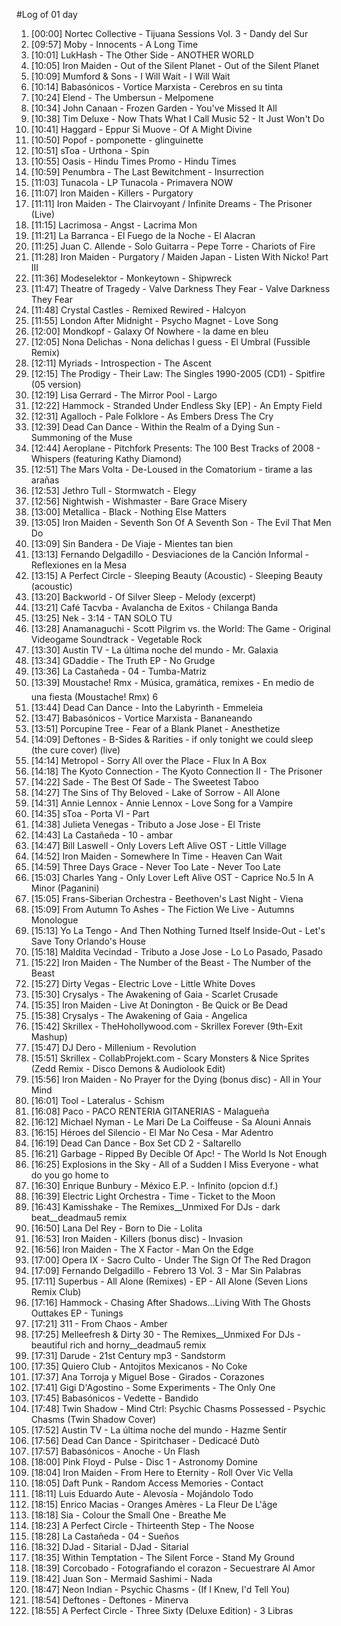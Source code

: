 #Log of 01 day

1. [00:00] Nortec Collective - Tijuana Sessions Vol. 3 - Dandy del Sur
1. [09:57] Moby - Innocents - A Long Time
1. [10:01] LukHash - The Other Side - ANOTHER WORLD
1. [10:05] Iron Maiden - Out of the Silent Planet - Out of the Silent Planet
1. [10:09] Mumford & Sons - I Will Wait - I Will Wait
1. [10:14] Babasónicos - Vortice Marxista - Cerebros en su tinta
1. [10:24] Elend - The Umbersun - Melpomene
1. [10:34] John Canaan - Frozen Garden - You've Missed It All
1. [10:38] Tim Deluxe - Now Thats What I Call Music 52 - It Just Won't Do
1. [10:41] Haggard - Eppur Si Muove - Of A Might Divine
1. [10:50] Popof - pomponette - glinguinette
1. [10:51] sToa - Urthona - Spin
1. [10:55] Oasis - Hindu Times Promo - Hindu Times
1. [10:59] Penumbra - The Last Bewitchment - Insurrection
1. [11:03] Tunacola - LP Tunacola - Primavera NOW
1. [11:07] Iron Maiden - Killers - Purgatory
1. [11:11] Iron Maiden - The Clairvoyant / Infinite Dreams - The Prisoner (Live)
1. [11:15] Lacrimosa - Angst - Lacrima Mon
1. [11:21] La Barranca - El Fuego de la Noche - El Alacran
1. [11:25] Juan C. Allende - Solo Guitarra - Pepe Torre - Chariots of Fire
1. [11:28] Iron Maiden - Purgatory / Maiden Japan - Listen With Nicko! Part III
1. [11:36] Modeselektor - Monkeytown - Shipwreck
1. [11:47] Theatre of Tragedy - Valve Darkness They Fear - Valve Darkness They Fear
1. [11:48] Crystal Castles - Remixed Rewired - Halcyon
1. [11:55] London After Midnight - Psycho Magnet - Love Song
1. [12:00] Mondkopf - Galaxy Of Nowhere - la dame en bleu
1. [12:05] Nona Delichas - Nona delichas I guess - El Umbral (Fussible Remix)
1. [12:11] Myriads - Introspection - The Ascent
1. [12:15] The Prodigy - Their Law: The Singles 1990-2005 (CD1) - Spitfire (05 version)
1. [12:19] Lisa Gerrard - The Mirror Pool - Largo
1. [12:22] Hammock - Stranded Under Endless Sky [EP] - An Empty Field
1. [12:31] Agalloch - Pale Folklore - As Embers Dress The Cry
1. [12:39] Dead Can Dance - Within the Realm of a Dying Sun - Summoning of the Muse
1. [12:44] Aeroplane - Pitchfork Presents: The 100 Best Tracks of 2008 - Whispers (featuring Kathy Diamond)
1. [12:51] The Mars Volta - De-Loused in the Comatorium - tirame a las arañas
1. [12:53] Jethro Tull - Stormwatch - Elegy
1. [12:56] Nightwish - Wishmaster - Bare Grace Misery
1. [13:00] Metallica - Black - Nothing Else Matters
1. [13:05] Iron Maiden - Seventh Son Of A Seventh Son - The Evil That Men Do
1. [13:09] Sin Bandera - De Viaje - Mientes tan bien
1. [13:13] Fernando Delgadillo - Desviaciones de la Canción Informal - Reflexiones en la Mesa
1. [13:15] A Perfect Circle - Sleeping Beauty (Acoustic) - Sleeping Beauty (acoustic)
1. [13:20] Backworld - Of Silver Sleep - Melody (excerpt)
1. [13:21] Café Tacvba - Avalancha de Exitos - Chilanga Banda
1. [13:25] Nek - 3:14 - TAN SOLO TU
1. [13:28] Anamanaguchi - Scott Pilgrim vs. the World: The Game - Original Videogame Soundtrack - Vegetable Rock
1. [13:30] Austin TV - La última noche del mundo - Mr. Galaxia
1. [13:34] GDaddie - The Truth EP - No Grudge
1. [13:36] La Castañeda - 04 - Tumba-Matriz
1. [13:39] Moustache! Rmx - Música, gramática, remixes - En medio de una fiesta (Moustache! Rmx) 6
1. [13:44] Dead Can Dance - Into the Labyrinth - Emmeleia
1. [13:47] Babasónicos - Vortice Marxista - Bananeando
1. [13:51] Porcupine Tree - Fear of a Blank Planet - Anesthetize
1. [14:09] Deftones - B-Sides & Rarities - if only tonight we could sleep (the cure cover) (live)
1. [14:14] Metropol - Sorry All over the Place - Flux In A Box
1. [14:18] The Kyoto Connection - The Kyoto Connection II - The Prisoner
1. [14:22] Sade - The Best Of Sade - The Sweetest Taboo
1. [14:27] The Sins of Thy Beloved - Lake of Sorrow - All Alone
1. [14:31] Annie Lennox - Annie Lennox - Love Song for a Vampire
1. [14:35] sToa - Porta VI - Part
1. [14:38] Julieta Venegas - Tributo a Jose Jose - El Triste
1. [14:43] La Castañeda - 10 - ambar
1. [14:47] Bill Laswell - Only Lovers Left Alive OST - Little Village
1. [14:52] Iron Maiden - Somewhere In Time - Heaven Can Wait
1. [14:59] Three Days Grace - Never Too Late - Never Too Late
1. [15:03] Charles Yang - Only Lover Left Alive OST - Caprice No.5 In A Minor (Paganini)
1. [15:05] Frans-Siberian Orchestra - Beethoven's Last Night - Viena
1. [15:09] From Autumn To Ashes - The Fiction We Live - Autumns Monologue
1. [15:13] Yo La Tengo - And Then Nothing Turned Itself Inside-Out - Let's Save Tony Orlando's House
1. [15:18] Maldita Vecindad - Tributo a Jose Jose - Lo Lo Pasado, Pasado
1. [15:22] Iron Maiden - The Number of the Beast - The Number of the Beast
1. [15:27] Dirty Vegas - Electric Love - Little White Doves
1. [15:30] Crysalys - The Awakening of Gaia - Scarlet Crusade
1. [15:35] Iron Maiden - Live At Donington - Be Quick or Be Dead
1. [15:38] Crysalys - The Awakening of Gaia - Angelica
1. [15:42] Skrillex - TheHohollywood.com - Skrillex Forever (9th-Exit Mashup)
1. [15:47] DJ Dero - Millenium - Revolution
1. [15:51] Skrillex - CollabProjekt.com - Scary Monsters & Nice Sprites (Zedd Remix - Disco Demons & Audiolook Edit)
1. [15:56] Iron Maiden - No Prayer for the Dying (bonus disc) - All in Your Mind
1. [16:01] Tool - Lateralus - Schism
1. [16:08] Paco - PACO RENTERIA GITANERIAS - Malagueña
1. [16:12] Michael Nyman - Le Mari De La Coiffeuse - Sa Alouni Annais
1. [16:15] Héroes del Silencio - El Mar No Cesa - Mar Adentro
1. [16:19] Dead Can Dance - Box Set CD 2 - Saltarello
1. [16:21] Garbage - Ripped By Decible Of Apc! - The World Is Not Enough
1. [16:25] Explosions in the Sky - All of a Sudden I Miss Everyone - what do you go home to
1. [16:30] Enrique Bunbury - México E.P. - Infinito (opcion d.f.)
1. [16:39] Electric Light Orchestra - Time - Ticket to the Moon
1. [16:43] Kamisshake - The Remixes__Unmixed For DJs - dark beat__deadmau5 remix
1. [16:50] Lana Del Rey - Born to Die - Lolita
1. [16:53] Iron Maiden - Killers (bonus disc) - Invasion
1. [16:56] Iron Maiden - The X Factor - Man On the Edge
1. [17:00] Opera IX - Sacro Culto - Under The Sign Of The Red Dragon
1. [17:09] Fernando Delgadillo - Febrero 13 Vol. 3 - Mar Sin Palabras
1. [17:11] Superbus - All Alone (Remixes) - EP - All Alone (Seven Lions Remix Club)
1. [17:16] Hammock - Chasing After Shadows...Living With The Ghosts Outtakes EP - Tunings
1. [17:21] 311 - From Chaos - Amber
1. [17:25] Melleefresh & Dirty 30 - The Remixes__Unmixed For DJs - beautiful rich and horny__deadmau5 remix
1. [17:31] Darude - 21st Century mp3 - Sandstorm
1. [17:35] Quiero Club - Antojitos Mexicanos - No Coke
1. [17:37] Ana Torroja y Miguel Bose - Girados - Corazones
1. [17:41] Gigi D'Agostino - Some Experiments - The Only One
1. [17:45] Babasónicos - Vedette - Bandido
1. [17:48] Twin Shadow - Mind Ctrl: Psychic Chasms Possessed - Psychic Chasms (Twin Shadow Cover)
1. [17:52] Austin TV - La última noche del mundo - Hazme Sentir
1. [17:56] Dead Can Dance - Spiritchaser - Dedicacé Dutò
1. [17:57] Babasónicos - Anoche - Un Flash
1. [18:00] Pink Floyd - Pulse - Disc 1 - Astronomy Domine
1. [18:04] Iron Maiden - From Here to Eternity - Roll Over Vic Vella
1. [18:05] Daft Punk - Random Access Memories - Contact
1. [18:11] Luis Eduardo Aute - Alevosía - Mojándolo Todo
1. [18:15] Enrico Macias - Oranges Amères - La Fleur De L'âge
1. [18:18] Sia - Colour the Small One - Breathe Me
1. [18:23] A Perfect Circle - Thirteenth Step - The Noose
1. [18:28] La Castañeda - 04 - Sueños
1. [18:32] DJad - Sitarial - DJad - Sitarial
1. [18:35] Within Temptation - The Silent Force - Stand My Ground
1. [18:39] Corcobado - Fotografiando el corazon - Secuestrare Al Amor
1. [18:42] Juan Son - Mermaid Sashimi - Nada
1. [18:47] Neon Indian - Psychic Chasms - (If I Knew, I'd Tell You)
1. [18:54] Deftones - Deftones - Minerva
1. [18:55] A Perfect Circle - Three Sixty (Deluxe Edition) - 3 Libras
